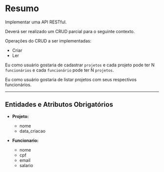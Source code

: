 # Resumo

Implementar uma API RESTful.

Deverá ser realizado um CRUD parcial para o seguinte contexto.

Operações do CRUD a ser implementadas:  
* Criar  
* Ler  

Eu como usuário gostaria de cadastrar `projetos` e cada projeto pode ter N `funcionários` e cada `funcionário` pode ter N `projetos`.

Eu como usuário gostaria de listar projetos com seus respectivos funcionários.

---

## Entidades e Atributos Obrigatórios

- **Projeto:**  
  - nome  
  - data_criacao  

- **Funcionario:**  
  - nome  
  - cpf  
  - email  
  - salario  
